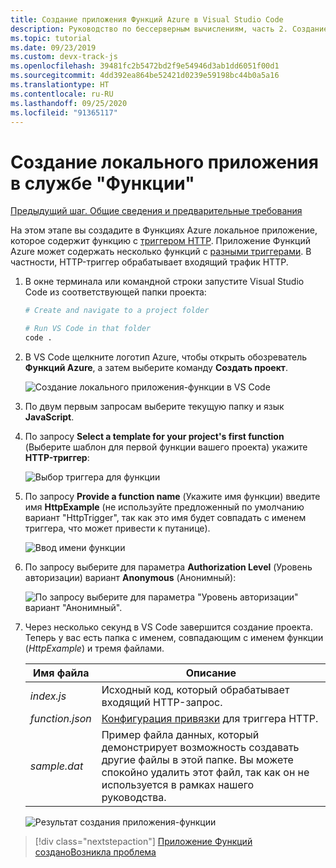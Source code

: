 ```yaml
---
title: Создание приложения Функций Azure в Visual Studio Code
description: Руководство по бессерверным вычислениям, часть 2. Создание приложения Функций Azure
ms.topic: tutorial
ms.date: 09/23/2019
ms.custom: devx-track-js
ms.openlocfilehash: 39481fc2b5472bd2f9e54946d3ab1dd6051f00d1
ms.sourcegitcommit: 4dd392ea864be52421d0239e59198bc44b0a5a16
ms.translationtype: HT
ms.contentlocale: ru-RU
ms.lasthandoff: 09/25/2020
ms.locfileid: "91365117"
---
```

# <a name="create-the-local-functions-app"></a>Создание локального приложения в службе "Функции"

[Предыдущий шаг. Общие сведения и предварительные требования](tutorial-vscode-serverless-node-01.md)

На этом этапе вы создадите в Функциях Azure локальное приложение, которое содержит функцию с [триггером HTTP](/azure/azure-functions/functions-reference-node#http-triggers-and-bindings). Приложение Функций Azure может содержать несколько функций с [разными триггерами](/azure/azure-functions/functions-triggers-bindings). В частности, HTTP-триггер обрабатывает входящий трафик HTTP.

1. В окне терминала или командной строки запустите Visual Studio Code из соответствующей папки проекта:

    ```bash
    # Create and navigate to a project folder

    # Run VS Code in that folder
    code .
    ```

1. В VS Code щелкните логотип Azure, чтобы открыть обозреватель **Функций Azure**, а затем выберите команду **Создать проект**.

    ![Создание локального приложения-функции в VS Code](media/functions-extension/create-function-app-project.png)

1. По двум первым запросам выберите текущую папку и язык **JavaScript**.

1. По запросу **Select a template for your project's first function** (Выберите шаблон для первой функции вашего проекта) укажите **HTTP-триггер**:

    ![Выбор триггера для функции](media/functions-extension/create-function-choose-template.png)

1. По запросу **Provide a function name** (Укажите имя функции) введите имя **HttpExample** (не используйте предложенный по умолчанию вариант "HttpTrigger", так как это имя будет совпадать с именем триггера, что может привести к путанице).

    ![Ввод имени функции](media/functions-extension/create-function-name.png)

1. По запросу выберите для параметра **Authorization Level** (Уровень авторизации) вариант **Anonymous** (Анонимный):

    ![ По запросу выберите для параметра "Уровень авторизации" вариант "Анонимный".](media/functions-extension/create-function-anonymous-auth.png)

1. Через несколько секунд в VS Code завершится создание проекта. Теперь у вас есть папка с именем, совпадающим с именем функции (*HttpExample*) и тремя файлами.

    | Имя файла | Описание |
    | --- | --- |
    | *index.js* |  Исходный код, который обрабатывает входящий HTTP-запрос. |
    | *function.json* | [Конфигурация привязки](/azure/azure-functions/functions-triggers-bindings) для триггера HTTP. |
    | *sample.dat* | Пример файла данных, который демонстрирует возможность создавать другие файлы в этой папке. Вы можете спокойно удалить этот файл, так как он не используется в рамках нашего руководства. |

    ![Результат создания приложения-функции](media/functions-extension/create-function-app-results.png)

> [!div class="nextstepaction"]
> [Приложение Функций создано](tutorial-vscode-serverless-node-03.md)[Возникла проблема](https://www.research.net/r/PWZWZ52?tutorial=node-deployment-azurefunctions&step=create-app)